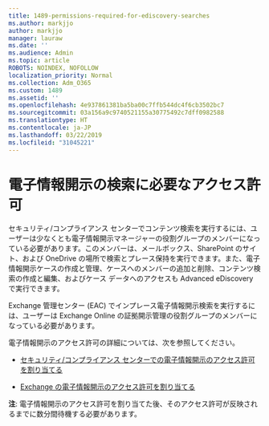 ```yaml
---
title: 1489-permissions-required-for-ediscovery-searches
ms.author: markjjo
author: markjjo
manager: lauraw
ms.date: ''
ms.audience: Admin
ms.topic: article
ROBOTS: NOINDEX, NOFOLLOW
localization_priority: Normal
ms.collection: Adm_O365
ms.custom: 1489
ms.assetid: ''
ms.openlocfilehash: 4e937861381ba5ba00c7ffb544dc4f6cb3502bc7
ms.sourcegitcommit: 03a156a9c9740521155a30775492c7dff0982588
ms.translationtype: HT
ms.contentlocale: ja-JP
ms.lasthandoff: 03/22/2019
ms.locfileid: "31045221"
---
```

# <a name="permissions-required-for-ediscovery-searches"></a>電子情報開示の検索に必要なアクセス許可

セキュリティ/コンプライアンス センターでコンテンツ検索を実行するには、ユーザーは少なくとも電子情報開示マネージャーの役割グループのメンバーになっている必要があります。このメンバーは、メールボックス、SharePoint のサイト、および OneDrive の場所で検索とプレース保持を実行できます。また、電子情報開示ケースの作成と管理、ケースへのメンバーの追加と削除、コンテンツ検索の作成と編集、およびケース データへのアクセスも Advanced eDiscovery で実行できます。

Exchange 管理センター (EAC) でインプレース電子情報開示検索を実行するには、ユーザーは Exchange Online の証拠開示管理の役割グループのメンバーになっている必要があります。

電子情報開示のアクセス許可の詳細については、次を参照してください。 

- [セキュリティ/コンプライアンス センターでの電子情報開示のアクセス許可を割り当てる](https://docs.microsoft.com/office365/securitycompliance/assign-ediscovery-permissions)

- [Exchange の電子情報開示のアクセス許可を割り当てる](https://docs.microsoft.com/exchange/security-and-compliance/in-place-ediscovery/assign-ediscovery-permissions)

**注**: 電子情報開示のアクセス許可を割り当てた後、そのアクセス許可が反映されるまでに数分間待機する必要があります。
